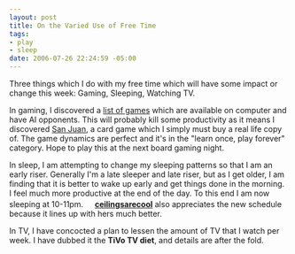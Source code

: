 ```yaml
--- 
layout: post
title: On the Varied Use of Free Time
tags: 
- play
- sleep
date: 2006-07-26 22:24:59 -05:00
---
```

Three things which I do with my free time which will have some impact or change this week: Gaming, Sleeping, Watching TV.

In gaming, I discovered a <a href="http://boardgamegeek.com/geeklist/8323">list of games</a> which are available on computer and have AI opponents.  This will probably kill some productivity as it means I discovered <a href="http://boardgamegeek.com/game/8217">San Juan</a>, a card game which I simply must buy a real life copy of.  The game dynamics are perfect and it's in the "learn once, play forever" category.  Hope to play this at the next board gaming night.

In sleep, I am attempting to change my sleeping patterns so that I am an early riser.  Generally I'm a late sleeper and late riser, but as I get older, I am finding that it is better to wake up early and get things done in the morning.  I feel much more productive at the end of the day.  To this end I am now sleeping at 10-11pm. <img class="alignnone" src="http://l-stat.livejournal.com/img/userinfo.gif" alt="" width="17" height="17" /><strong><a href="http://ceilingsarecool.livejournal.com">ceilingsarecool</a></strong> also appreciates the new schedule because it lines up with hers much better.

In TV, I have concocted a plan to lessen the amount of TV that I watch per week.  I have dubbed it the <strong>TiVo TV diet</strong>, and details are after the fold.
